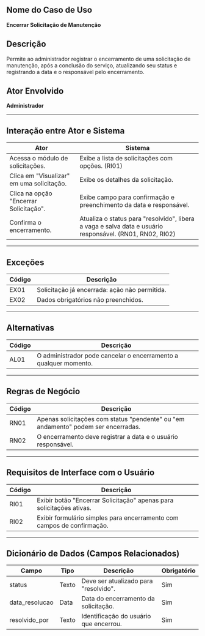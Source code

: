 ## Nome do Caso de Uso  
**Encerrar Solicitação de Manutenção**

## Descrição  
Permite ao administrador registrar o encerramento de uma solicitação de manutenção, após a conclusão do serviço, atualizando seu status e registrando a data e o responsável pelo encerramento.

## Ator Envolvido  
**Administrador**

---

## Interação entre Ator e Sistema

| **Ator** | **Sistema** |
|----------|-------------|
| Acessa o módulo de solicitações. | Exibe a lista de solicitações com opções. (RI01) |
| Clica em "Visualizar" em uma solicitação. | Exibe os detalhes da solicitação. |
| Clica na opção "Encerrar Solicitação". | Exibe campo para confirmação e preenchimento da data e responsável. |
| Confirma o encerramento. | Atualiza o status para "resolvido", libera a vaga e salva data e usuário responsável. (RN01, RN02, RI02) |

---

## Exceções

| **Código** | **Descrição** |
|-----------|----------------|
| EX01 | Solicitação já encerrada: ação não permitida. |
| EX02 | Dados obrigatórios não preenchidos. |

---

## Alternativas

| **Código** | **Descrição** |
|-----------|----------------|
| AL01 | O administrador pode cancelar o encerramento a qualquer momento. |

---

## Regras de Negócio

| **Código** | **Descrição** |
|-----------|----------------|
| RN01 | Apenas solicitações com status "pendente" ou "em andamento" podem ser encerradas. |
| RN02 | O encerramento deve registrar a data e o usuário responsável. |

---

## Requisitos de Interface com o Usuário

| **Código** | **Descrição** |
|-----------|----------------|
| RI01 | Exibir botão "Encerrar Solicitação" apenas para solicitações ativas. |
| RI02 | Exibir formulário simples para encerramento com campos de confirmação. |

---

## Dicionário de Dados (Campos Relacionados)

| **Campo** | **Tipo** | **Descrição** | **Obrigatório** |
|-----------|----------|----------------|------------------|
| status | Texto | Deve ser atualizado para "resolvido". | Sim |
| data_resolucao | Data | Data do encerramento da solicitação. | Sim |
| resolvido_por | Texto | Identificação do usuário que encerrou. | Sim |
